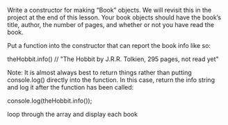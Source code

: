 Write a constructor for making “Book” objects. We will revisit this in the project at the end of this lesson.
Your book objects should have the book’s title, author, the number of pages, and whether or not you have read the book.

Put a function into the constructor that can report the book info like so:

theHobbit.info() // "The Hobbit by J.R.R. Tolkien, 295 pages, not read yet"

Note: It is almost always best to return things rather than putting console.log() directly into the function.
In this case, return the info string and log it after the function has been called:

console.log(theHobbit.info());


loop through the array and display each book
